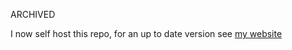 ARCHIVED

I now self host this repo, for an up to date version see [my website](https://tombrandis.uk/)

